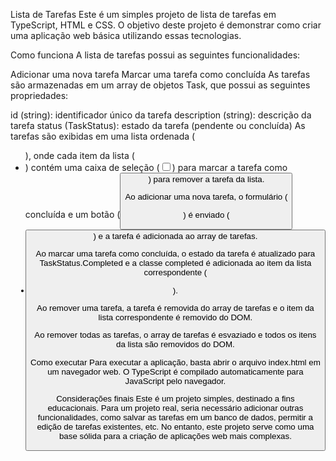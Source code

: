 Lista de Tarefas
Este é um simples projeto de lista de tarefas em TypeScript, HTML e CSS. O objetivo deste projeto é demonstrar como criar uma aplicação web básica utilizando essas tecnologias.

Como funciona
A lista de tarefas possui as seguintes funcionalidades:

Adicionar uma nova tarefa
Marcar uma tarefa como concluída
As tarefas são armazenadas em um array de objetos Task, que possui as seguintes propriedades:

id (string): identificador único da tarefa
description (string): descrição da tarefa
status (TaskStatus): estado da tarefa (pendente ou concluída)
As tarefas são exibidas em uma lista ordenada (<ul>), onde cada item da lista (<li>) contém uma caixa de seleção (<input type="checkbox">) para marcar a tarefa como concluída e um botão (<button>) para remover a tarefa da lista.

Ao adicionar uma nova tarefa, o formulário (<form>) é enviado (<button type="submit">) e a tarefa é adicionada ao array de tarefas.

Ao marcar uma tarefa como concluída, o estado da tarefa é atualizado para TaskStatus.Completed e a classe completed é adicionada ao item da lista correspondente (<li>).

Ao remover uma tarefa, a tarefa é removida do array de tarefas e o item da lista correspondente é removido do DOM.

Ao remover todas as tarefas, o array de tarefas é esvaziado e todos os itens da lista são removidos do DOM.

Como executar
Para executar a aplicação, basta abrir o arquivo index.html em um navegador web. O TypeScript é compilado automaticamente para JavaScript pelo navegador.

Considerações finais
Este é um projeto simples, destinado a fins educacionais. Para um projeto real, seria necessário adicionar outras funcionalidades, como salvar as tarefas em um banco de dados, permitir a edição de tarefas existentes, etc. No entanto, este projeto serve como uma base sólida para a criação de aplicações web mais complexas.




